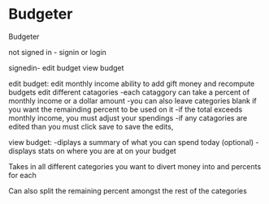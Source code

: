 # Budgeter
Budgeter

not signed in - signin or login

signedin- 
  edit budget
  view budget
 
edit budget:
  edit monthly income
  ability to add gift money and recompute budgets
  edit different catagories
    -each cataggory can take a percent of monthly income or a dollar amount 
    -you can also leave categories blank if you want the remainding percent to be used on it
    -if the total exceeds monthly income, you must adjust your spendings
    -if any catagories are edited than you must click save to save the edits,
    
view budget:
  -diplays a summary of what you can spend today (optional)
  -displays stats on where you are at on your budget
  
Takes in all different categories you want to divert money into and percents for each

Can also split the remaining percent amongst the rest of the categories
